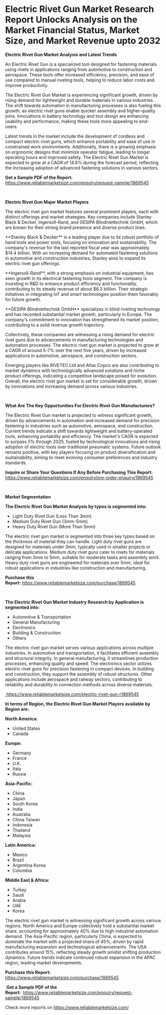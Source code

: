 <p><h1>Electric Rivet Gun Market Research Report Unlocks Analysis on the Market Financial Status, Market Size, and Market Revenue upto 2032</h1></p><p><strong>Electric Rivet Gun Market Analysis and Latest Trends</strong></p>
<p><p>An Electric Rivet Gun is a specialized tool designed for fastening materials using rivets in applications ranging from automotive to construction and aerospace. These tools offer increased efficiency, precision, and ease of use compared to manual riveting tools, helping to reduce labor costs and improve productivity.</p><p>The Electric Rivet Gun Market is experiencing significant growth, driven by rising demand for lightweight and durable materials in various industries. The shift towards automation in manufacturing processes is also fueling this growth, as electric rivet guns enable quicker assembly and higher-quality joins. Innovations in battery technology and tool design are enhancing usability and performance, making these tools more appealing to end-users.</p><p>Latest trends in the market include the development of cordless and compact electric rivet guns, which enhance portability and ease of use in constrained work environments. Additionally, there is a growing emphasis on ergonomic designs that minimize operator fatigue, leading to longer operating hours and improved safety. The Electric Rivet Gun Market is expected to grow at a CAGR of 14.8% during the forecast period, reflecting the increasing adoption of advanced fastening solutions in various sectors.</p></p>
<p><strong>Get a Sample PDF of the Report:&nbsp;</strong> <a href="https://www.reliablemarketsize.com/enquiry/request-sample/1869545?utm_campaign=1991&utm_medium=2&utm_source=Github&utm_content=ia&utm_term=16022025&utm_id=electric-rivet-gun">https://www.reliablemarketsize.com/enquiry/request-sample/1869545</a></p>
<p>&nbsp;</p>
<p><strong>Electric Rivet Gun Major Market Players</strong></p>
<p><p>The electric rivet gun market features several prominent players, each with distinct offerings and market strategies. Key companies include Stanley Black & Decker, Ingersoll-Rand, and GESIPA Blindniettechnik GmbH, which are known for their strong brand presence and diverse product lines.</p><p>**Stanley Black & Decker** is a leading player due to its robust portfolio of hand tools and power tools, focusing on innovation and sustainability. The company's revenue for the last reported fiscal year was approximately $14.4 billion. With an increasing demand for automated fastening solutions in automotive and construction industries, Stanley aims to expand its electric rivet gun offerings.</p><p>**Ingersoll-Rand**, with a strong emphasis on industrial equipment, has seen growth in its electrical fastening tools segment. The company is investing in R&D to enhance product efficiency and functionality, contributing to its steady revenue of about $6.3 billion. Their strategic initiatives in integrating IoT and smart technologies position them favorably for future growth.</p><p>**GESIPA Blindniettechnik GmbH** specializes in blind riveting technology and has recorded substantial market growth, particularly in Europe. The company's commitment to innovation has strengthened its market position, contributing to a solid revenue growth trajectory.</p><p>Collectively, these companies are witnessing a rising demand for electric rivet guns due to advancements in manufacturing technologies and automation processes. The electric rivet gun market is projected to grow at a CAGR of around 5-7% over the next five years, driven by increased applications in automotive, aerospace, and construction sectors.</p><p>Emerging players like RIVETEC Ltd and Atlas Copco are also contributing to market dynamics with technologically advanced solutions and niche product offerings, indicating a competitive landscape poised for evolution. Overall, the electric rivet gun market is set for considerable growth, driven by innovations and increasing demand across various industries.</p></p>
<p>&nbsp;</p>
<p><strong>What Are The Key Opportunities For Electric Rivet Gun Manufacturers?</strong></p>
<p><p>The Electric Rivet Gun market is projected to witness significant growth, driven by advancements in automation and increased demand for precision fastening in industries such as automotive, aerospace, and construction. Current trends indicate a shift towards lightweight and battery-operated tools, enhancing portability and efficiency. The market's CAGR is expected to surpass 5% through 2025, fueled by technological innovations and rising adoption of electric tools over traditional pneumatic systems. Future outlook remains positive, with key players focusing on product diversification and sustainability, aiming to meet evolving consumer preferences and industry standards.</p></p>
<p><strong>Inquire or Share Your Questions If Any Before Purchasing This Report:</strong> <a href="https://www.reliablemarketsize.com/enquiry/pre-order-enquiry/1869545?utm_campaign=1991&utm_medium=2&utm_source=Github&utm_content=ia&utm_term=16022025&utm_id=electric-rivet-gun">https://www.reliablemarketsize.com/enquiry/pre-order-enquiry/1869545</a></p>
<p>&nbsp;</p>
<p><strong>Market Segmentation</strong></p>
<p><strong>The Electric Rivet Gun Market Analysis by types is segmented into:</strong></p>
<p><ul><li>Light Duty Rivet Gun (Less Than 3mm)</li><li>Medium Duty Rivet Gun (3mm-5mm)</li><li>Heavy Duty Rivet Gun (More Than 5mm)</li></ul></p>
<p><p>The electric rivet gun market is segmented into three key types based on the thickness of material they can handle. Light duty rivet guns are designed for materials under 3mm, typically used in smaller projects or delicate applications. Medium duty rivet guns cater to rivets for materials ranging from 3mm to 5mm, suitable for moderate tasks and assembly work. Heavy duty rivet guns are engineered for materials over 5mm, ideal for robust applications in industries like construction and manufacturing.</p></p>
<p><strong>Purchase this Report:&nbsp;</strong><a href="https://www.reliablemarketsize.com/purchase/1869545?utm_campaign=1991&utm_medium=2&utm_source=Github&utm_content=ia&utm_term=16022025&utm_id=electric-rivet-gun">https://www.reliablemarketsize.com/purchase/1869545</a></p>
<p>&nbsp;</p>
<p><strong>The Electric Rivet Gun Market Industry Research by Application is segmented into:</strong></p>
<p><ul><li>Automotive & Transportation</li><li>General Manufacturing</li><li>Electronics</li><li>Building & Construction</li><li>Others</li></ul></p>
<p><p>The electric rivet gun market serves various applications across multiple industries. In automotive and transportation, it facilitates efficient assembly and structural integrity. In general manufacturing, it streamlines production processes, enhancing quality and speed. The electronics sector utilizes electric rivet guns for precision fastening in compact devices. In building and construction, they support the assembly of robust structures. Other applications include aerospace and railway sectors, contributing to reliability and durability in connection methods across diverse materials.</p></p>
<p><a href="https://www.reliablemarketsize.com/electric-rivet-gun-r1869545?utm_campaign=1991&utm_medium=2&utm_source=Github&utm_content=ia&utm_term=16022025&utm_id=electric-rivet-gun">&nbsp;https://www.reliablemarketsize.com/electric-rivet-gun-r1869545</a></p>
<p><strong>In terms of Region, the Electric Rivet Gun Market Players available by Region are:</strong></p>
<p>
    <p> <strong> North America: </strong>
        <ul>
            <li>United States</li>
            <li>Canada</li>
        </ul>
        </p> 
    <p> <strong> Europe: </strong>
        <ul>
            <li>Germany</li>
            <li>France</li>
            <li>U.K.</li>
            <li>Italy</li>
            <li>Russia</li>
        </ul>
        </p> 
    <p> <strong> Asia-Pacific: </strong>
        <ul>
            <li>China</li>
            <li>Japan</li>
            <li>South Korea</li>
            <li>India</li>
            <li>Australia</li>
            <li>China Taiwan</li>
            <li>Indonesia</li>
            <li>Thailand</li>
            <li>Malaysia</li>
        </ul>
        </p> 
    <p> <strong> Latin America: </strong>
        <ul>
            <li>Mexico</li>
            <li>Brazil</li>
            <li>Argentina Korea</li>
            <li>Colombia</li>
        </ul>
        </p> 
    <p> <strong> Middle East & Africa: </strong>
        <ul>
            <li>Turkey</li>
            <li>Saudi</li>
            <li>Arabia</li>
            <li>UAE</li>
            <li>Korea</li>
        </ul>
    </p>
    </p>
<p><p>The electric rivet gun market is witnessing significant growth across various regions. North America and Europe collectively hold a substantial market share, accounting for approximately 40% due to high industrial automation demand. The Asia-Pacific region, particularly China, is expected to dominate the market with a projected share of 45%, driven by rapid manufacturing expansion and technological advancements. The USA contributes around 15%, reflecting steady growth amidst shifting production dynamics. Future trends indicate continued robust expansion in the APAC region, leading market developments.</p></p>
<p><strong>Purchase this Report: </strong><a href="https://www.reliablemarketsize.com/purchase/1869545?utm_campaign=1991&utm_medium=2&utm_source=Github&utm_content=ia&utm_term=16022025&utm_id=electric-rivet-gun">https://www.reliablemarketsize.com/purchase/1869545</a></p>
<p>&nbsp;<strong>Get a Sample PDF of the Report:&nbsp;&nbsp;</strong><a href="https://www.reliablemarketsize.com/enquiry/request-sample/1869545?utm_campaign=1991&utm_medium=2&utm_source=Github&utm_content=ia&utm_term=16022025&utm_id=electric-rivet-gun">https://www.reliablemarketsize.com/enquiry/request-sample/1869545</a></p>
<p><strong></strong></p>
<p>Check more reports on <a href="https://www.reliablemarketsize.com/?utm_campaign=1991&utm_medium=2&utm_source=Github&utm_content=ia&utm_term=16022025&utm_id=electric-rivet-gun">https://www.reliablemarketsize.com/</a></p>